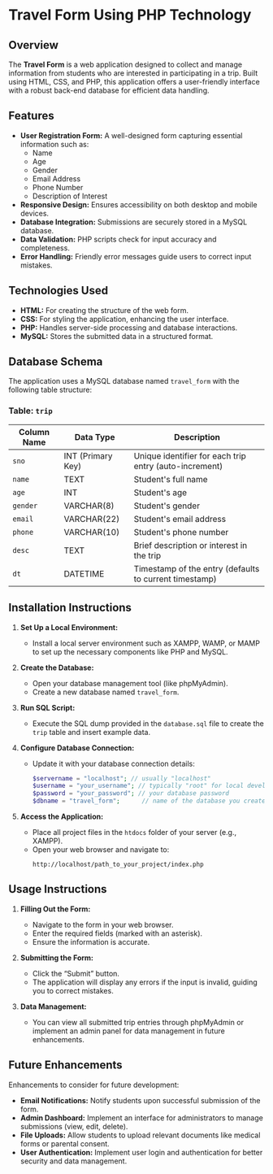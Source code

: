 # Travel Form Using PHP Technology

## Overview

The **Travel Form** is a web application designed to collect and manage information from students who are interested in participating in a trip. Built using HTML, CSS, and PHP, this application offers a user-friendly interface with a robust back-end database for efficient data handling.

## Features

- **User Registration Form:** A well-designed form capturing essential information such as:
  - Name
  - Age
  - Gender
  - Email Address
  - Phone Number
  - Description of Interest
- **Responsive Design:** Ensures accessibility on both desktop and mobile devices.
- **Database Integration:** Submissions are securely stored in a MySQL database.
- **Data Validation:** PHP scripts check for input accuracy and completeness.
- **Error Handling:** Friendly error messages guide users to correct input mistakes.

## Technologies Used

- **HTML:** For creating the structure of the web form.
- **CSS:** For styling the application, enhancing the user interface.
- **PHP:** Handles server-side processing and database interactions.
- **MySQL:** Stores the submitted data in a structured format.

## Database Schema

The application uses a MySQL database named `travel_form` with the following table structure:

### Table: `trip`

| Column Name | Data Type          | Description                                      |
|-------------|---------------------|--------------------------------------------------|
| `sno`       | INT (Primary Key)   | Unique identifier for each trip entry (auto-increment) |
| `name`      | TEXT                | Student's full name                              |
| `age`       | INT                 | Student's age                                    |
| `gender`    | VARCHAR(8)          | Student's gender                                 |
| `email`     | VARCHAR(22)         | Student's email address                          |
| `phone`     | VARCHAR(10)         | Student's phone number                           |
| `desc`      | TEXT                | Brief description or interest in the trip       |
| `dt`        | DATETIME            | Timestamp of the entry (defaults to current timestamp) |

## Installation Instructions

1. **Set Up a Local Environment:**
   - Install a local server environment such as XAMPP, WAMP, or MAMP to set up the necessary components like PHP and MySQL.

2. **Create the Database:**
   - Open your database management tool (like phpMyAdmin).
   - Create a new database named `travel_form`.

3. **Run SQL Script:**
   - Execute the SQL dump provided in the `database.sql` file to create the `trip` table and insert example data.

4. **Configure Database Connection:**
   - Update it with your database connection details:
     ```php
     $servername = "localhost"; // usually "localhost"
     $username = "your_username"; // typically "root" for local development
     $password = "your_password"; // your database password
     $dbname = "travel_form";      // name of the database you created
     ```

5. **Access the Application:**
   - Place all project files in the `htdocs` folder of your server (e.g., XAMPP).
   - Open your web browser and navigate to:
     ```
     http://localhost/path_to_your_project/index.php
     ```

## Usage Instructions

1. **Filling Out the Form:**
   - Navigate to the form in your web browser.
   - Enter the required fields (marked with an asterisk).
   - Ensure the information is accurate.

2. **Submitting the Form:**
   - Click the “Submit” button.
   - The application will display any errors if the input is invalid, guiding you to correct mistakes.

3. **Data Management:**
   - You can view all submitted trip entries through phpMyAdmin or implement an admin panel for data management in future enhancements.

## Future Enhancements

Enhancements to consider for future development:

- **Email Notifications:** Notify students upon successful submission of the form.
- **Admin Dashboard:** Implement an interface for administrators to manage submissions (view, edit, delete).
- **File Uploads:** Allow students to upload relevant documents like medical forms or parental consent.
- **User Authentication:** Implement user login and authentication for better security and data management.
